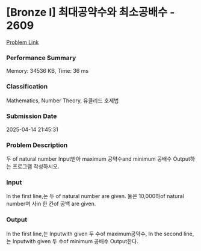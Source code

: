 <!-- Official English translation (US) — human-reviewed -->
<!-- Original: README.md -->
<!-- Translation generated: 2025-10-26 16:46:49 UTC -->

# [Bronze I] 최대공약수와 최소공배수 - 2609 

[Problem Link](https://www.acmicpc.net/problem/2609) 

### Performance Summary

Memory: 34536 KB, Time: 36 ms

### Classification

Mathematics, Number Theory, 유클리드 호제법

### Submission Date

2025-04-14 21:45:31

### Problem Description

<p>두 of natural number Input받아 maximum 공약수and minimum 공배수 Output하는 프로그램 작성하시오.</p>

### Input 

 <p>In the first line,는 두 of natural number are given.  둘은 10,000하of natural number며 사in 한 칸of 공백 are given.</p>

### Output 

 <p>In the first line,는 Inputwith given 두 수of maximum공약수, In the second line,는 Inputwith given 두 수of minimum 공배수 Output한다.</p>

